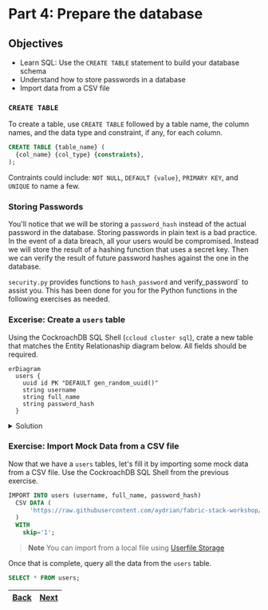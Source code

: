 # Part 4: Prepare the database

## Objectives

- Learn SQL: Use the `CREATE TABLE` statement to build your database schema
- Understand how to store passwords in a database
- Import data from a CSV file

### `CREATE TABLE`

To create a table, use `CREATE TABLE` followed by a table name, the column names, and the data type and constraint, if any, for each column.

```SQL
CREATE TABLE {table_name} (
  {col_name} {col_type} {constraints},
);
```

Contraints could include: `NOT NULL`, `DEFAULT {value}`, `PRIMARY KEY`, and `UNIQUE` to name a few.

### Storing Passwords

You'll notice that we will be storing a `password_hash` instead of the actual password in the database. Storing passwords in plain text is a bad practice. In the event of a data breach, all your users would be compromised. Instead we will store the result of a hashing function that uses a secret key. Then we can verify the result of future password hashes against the one in the database.

`security.py` provides functions to `hash_password` and verify_password` to assist you. This has been done for you for the Python functions in the following exercises as needed.

### Excerise: Create a `users` table

Using the CockroachDB SQL Shell (`ccloud cluster sql`), crate a new table that matches the Entity Relationaship diagram below. All fields should be required.

```mermaid
erDiagram
  users {
    uuid id PK "DEFAULT gen_random_uuid()"
    string username
    string full_name
    string password_hash
  }
```

<details> 
<br>
<summary>Solution</summary>

```SQL
CREATE TABLE users (
  id UUID NOT NULL DEFAULT gen_random_uuid() PRIMARY KEY,
  username STRING NOT NULL,
  password_hash STRING NOT NULL,
  full_name STRING NOT NULL,
);
```

</details>

### Exercise: Import Mock Data from a CSV file

Now that we have a `users` tables, let's fill it by importing some mock data from a CSV file. Use the CockroachDB SQL Shell from the previous exercise.

```SQL
IMPORT INTO users (username, full_name, password_hash)
  CSV DATA (
      'https://raw.githubusercontent.com/aydrian/fabric-stack-workshop/main/workshop/assets/mock_data.csv'
  )
  WITH
    skip='1';
```

> **Note**
> You can import from a local file using [Userfile Storage](https://www.cockroachlabs.com/docs/v22.2/use-userfile-storage)

Once that is complete, query all the data from the `users` table.

```SQL
SELECT * FROM users;
```

| [Back](part-3.md) | [Next](part-5.md) |
| ----------------- | ----------------- |
